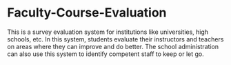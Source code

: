 # Faculty-Course-Evaluation
This is a survey evaluation system for institutions like universities, high schools, etc. In this system, students evaluate their instructors and teachers on areas where they can improve and do better. The school administration can also use this system to identify competent staff to keep or let go.

